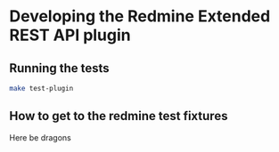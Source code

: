 # Developing the Redmine Extended REST API plugin

## Running the tests

```bash
make test-plugin
```

## How to get to the redmine test fixtures

Here be dragons